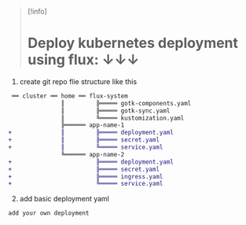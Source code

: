 > [!info]  
> # Deploy kubernetes deployment using flux: ↓↓↓

1. create git repo flie structure like this 
```diff
 ══ cluster ══ home ══ flux-system
               ║         ╠═════ gotk-components.yaml
               ║         ╠═════ gotk-sync.yaml
               ║         ╚═════ kustomization.yaml
               ╠══════ app-name-1
+              ║         ╠═════ deployment.yaml
+              ║         ╠═════ secret.yaml
+              ║         ╚═════ service.yaml
               ╚══════ app-name-2
+                        ╠═════ deployment.yaml
+                        ╠═════ secret.yaml
+                        ╠═════ ingress.yaml
+                        ╚═════ service.yaml
```

2. add basic deployment yaml
```
add your own deployment
```